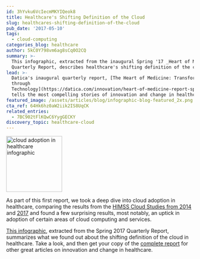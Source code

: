 ```yaml
---
id: 3hYvku6VcIecmMKYIQeok8
title: Healthcare's Shifting Definition of the Cloud
slug: healthcares-shifting-definition-of-the-cloud
pub_date: '2017-05-10'
tags:
  - cloud-computing
categories_blog: healthcare
author: 5kC0Y798vm6ag8sCq0O2CQ
summary: >-
  This infographic, extracted from the inaugural Spring '17 _Heart of Medicine_
  Quarterly Report, describes healthcare's shifting definition of the cloud.
lead: >-
  Datica's inaugural quarterly report, [The Heart of Medicine: Transformation
  through
  Technology](https://datica.com/innovation/heart-of-medicine-report-spring-2017/),
  tells the most compelling stories of innovation and change in healthcare. 
featured_image: /assets/articles/blog/infographic-blog-featured_2x.png
cta_ref: 64Hk6hz0aW2iik2IS8UqCK
related_entries:
  - 7BC902tFlKQwC6YygGECKY
discovery_topic: healthcare-cloud
---
```

<a href="https://cdn2.hubspot.net/hubfs/1695915/Datica%20IaaS%20Infographic%202017.pdf" title="cloud adoption in healthcare infographic" rel="external">
<img src="https:/assets/articles/blog/report-infographic-preview-sq.jpg?w=300" alt="cloud adoption in healthcare infographic" class="float-right" width="150" >
</a>

As part of this first report, we took a deep dive into cloud adoption in healthcare, comparing the results from the [HIMSS Cloud Studies from 2014](http://www.himss.org/library/healthcare-privacy-security/cloud-security/security-survey) and [2017](http://www.himssanalytics.org/research/essentials-brief-2017-cloud-study) and found a few surprising results, most notably, an uptick in adoption of certain areas of cloud computing and services.

[This infographic](https://cdn2.hubspot.net/hubfs/1695915/Datica%20IaaS%20Infographic%202017.pdf), extracted from the Spring 2017 Quarterly Report, summarizes what we found out about the shifting definition of the cloud in healthcare. Take a look, and then get your copy of the [complete report](https://datica.com/innovation/heart-of-medicine-report-spring-2017/) for other great articles on innovation and change in healthcare.



  